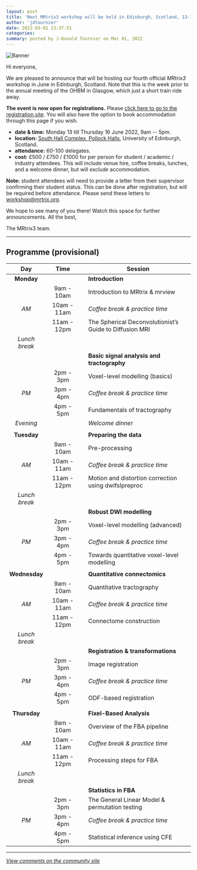 ```yaml
---
layout: post
title: 'Next MRtrix3 workshop will be held in Edinburgh, Scotland, 13-16 June 2022!'
author: 'jdtournier'
date: 2022-03-01 13:37:51
categories:
summary: posted by J-Donald Tournier on Mar 01, 2022
---
```

![Banner](https://community.mrtrix.org/uploads/default/original/2X/d/da86ebe076f38fba80b13557507226246dd0d2d6.jpeg)

Hi everyone,

We are pleased to announce that will be hosting our fourth official *MRtrix3* workshop in June in Edinburgh, Scotland. Note that this is the week prior to the annual meeting of the OHBM in Glasgow, which just a short train ride away. 

**The event is now open for registrations.** Please [click here to go to the registration site](https://www.efdelegates.ed.ac.uk/Registration/Welcome.aspx?e=9DEBF12C9D6C9849B53D81F62905F8DB). You will also have the option to book accommodation through this page if you wish.


- **date & time:** Monday 13 till Thursday 16 June 2022, 9am -- 5pm.
- **location:** [South Hall Complex, Pollock Halls](https://goo.gl/maps/YLjM9BUcAEkqecUHA), University of Edinburgh, Scotland.
- **attendance:** 60-100 delegates.
- **cost:** £500 / £750 / £1000 for per person for student / academic / industry attendees. This will include venue hire, coffee breaks, lunches, and a welcome dinner, but will *exclude* accommodation.

**Note:** student attendees will need to provide a letter from their supervisor confirming their student status. This can be done after registration, but will be required before attendance. Please send these letters to workshop@mrtrix.org.

We hope to see many of you there! Watch this space for further announcements. All the best,

The MRtrix3 team.



---

## Programme (provisional)

| Day | Time || Session |
| :-: | :-: | - | - |
| **Monday** |||  **Introduction** |
|| 9am - 10am || Introduction to MRtrix & mrview |
| *AM* | 10am - 11am || _Coffee break & practice time_ |
||  11am - 12pm || The Spherical Deconvolutionist’s Guide to Diffusion MRI |
| _Lunch break_ ||||
|||| **Basic signal analysis and tractography** |
|| 2pm - 3pm || Voxel-level modelling (basics) |
| *PM* | 3pm - 4pm || _Coffee break & practice time_ |
|| 4pm - 5pm || Fundamentals of tractography |
| _Evening_ |  || _Welcome dinner_ |
| | | | |
| **Tuesday** ||| **Preparing the data** |
| | 9am - 10am || Pre-processing |
| *AM* | 10am - 11am || _Coffee break & practice time_ |
| | 11am - 12pm || Motion and distortion correction using dwifslpreproc |
| _Lunch break_ ||||
|||| **Robust DWI modelling** |
|| 2pm - 3pm || Voxel-level modelling (advanced) |
| *PM* | 3pm - 4pm || _Coffee break & practice time_ |
|| 4pm - 5pm || Towards quantitative voxel-level modelling |
|||||
| **Wednesday** ||| **Quantitative connectomics** |
|| 9am - 10am || Quantitative tractography |
| *AM* | 10am - 11am || _Coffee break & practice time_ |
|| 11am - 12pm || Connectome construction |
| _Lunch break_ ||||
|||| **Registration & transformations** |
|| 2pm - 3pm || Image registration |
| *PM* | 3pm - 4pm || _Coffee break & practice time_ |
|| 4pm - 5pm || ODF-based registration |
|||||
| **Thursday**||| **Fixel-Based Analysis** |
|| 9am - 10am || Overview of the FBA pipeline |
| *AM* | 10am - 11am || _Coffee break & practice time_ |
| | 11am - 12pm || Processing steps for FBA |
| _Lunch break_ ||||
|||| **Statistics in FBA** | 
|| 2pm - 3pm || The General Linear Model & permutation testing |
| *PM* | 3pm - 4pm || _Coffee break & practice time_ |
|| 4pm - 5pm || Statistical inference using CFE |

---

*[View comments on the community site](https://community.mrtrix.org/t/5579)*

            